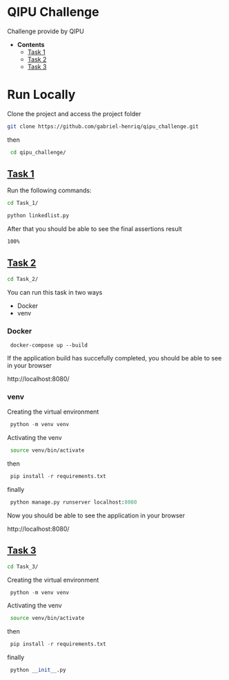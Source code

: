 
# QIPU Challenge

Challenge provide by QIPU

* **Contents**
    * [Task 1](#Task1)
    * [Task 2](#Task2)
    * [Task 3](#Task3)


# Run Locally

Clone the project and access the project folder

```bash
git clone https://github.com/gabriel-henriq/qipu_challenge.git
```
then
```bash
 cd qipu_challenge/
```

## [Task 1](./qipu_project/Task_1)

Run the following commands:

```bash
cd Task_1/
```

```python
python linkedlist.py
```

After that you should be able to see the final assertions result

```bash
100%
```

## [Task 2](./qipu_project/Task_2)

```bash
cd Task_2/
```

You can run this task in two ways
* Docker
* venv


### Docker

```docker
 docker-compose up --build
```

If the application build has succefully completed, you should be able to see in your browser

http://localhost:8080/


### venv

Creating the virtual environment

```python
 python -m venv venv
```

Activating the venv

```bash
 source venv/bin/activate
```

then

```python
 pip install -r requirements.txt
```

finally

```python
 python manage.py runserver localhost:8080
```

Now you should be able to see the application in your browser

http://localhost:8080/



## [Task 3](./qipu_project/Task_3)

```bash
cd Task_3/
```

Creating the virtual environment

```python
 python -m venv venv
```

Activating the venv

```bash
 source venv/bin/activate
```

then

```python
 pip install -r requirements.txt
```

finally

```python
 python __init__.py
```

